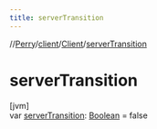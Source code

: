 ```yaml
---
title: serverTransition
---
```

//[Perry](../../../index.html)/[client](../index.html)/[Client](index.html)/[serverTransition](server-transition.html)



# serverTransition



[jvm]\
var [serverTransition](server-transition.html): [Boolean](https://kotlinlang.org/api/latest/jvm/stdlib/kotlin/-boolean/index.html) = false




